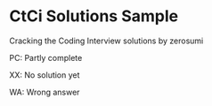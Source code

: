 CtCi Solutions Sample
====

Cracking the Coding Interview 
solutions by zerosumi

PC: Partly complete

XX: No solution yet

WA: Wrong answer
